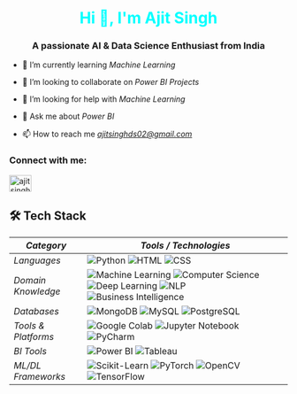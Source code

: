 <h1 align="center" style="color: cyan;">Hi 👋, I'm Ajit Singh</h1>
<h3 align="center">A passionate AI & Data Science Enthusiast from India</h3>

- 🌱 I’m currently learning *Machine Learning*

- 👯 I’m looking to collaborate on *Power BI Projects*

- 🤝 I’m looking for help with *Machine Learning*

- 💬 Ask me about *Power BI*

- 📫 How to reach me *ajitsinghds02@gmail.com*

<h3 align="left">Connect with me:</h3>
<p align="left">
<a href="https://linkedin.com/in/ajitsinghds02" target="blank"><img align="center" src="https://raw.githubusercontent.com/rahuldkjain/github-profile-readme-generator/master/src/images/icons/Social/linked-in-alt.svg" alt="ajitsinghds02" height="30" width="40" /></a>
</p>


## 🛠 Tech Stack

| *Category*        | *Tools / Technologies*                                                                                                   |
|---------------------|---------------------------------------------------------------------------------------------------------------------------|
| *Languages*       | ![Python](https://img.shields.io/badge/Python-3776AB?style=for-the-badge&logo=python&logoColor=white)                     ![HTML](https://img.shields.io/badge/HTML5-E34F26?style=for-the-badge&logo=html5&logoColor=white)                     ![CSS](https://img.shields.io/badge/CSS3-1572B6?style=for-the-badge&logo=css3&logoColor=white)                     |
| *Domain Knowledge*| ![Machine Learning](https://img.shields.io/badge/Machine%20Learning-239120?style=for-the-badge&logo=ai&logoColor=white)  ![Computer Science](https://img.shields.io/badge/Computer%20Science-3776AB?style=for-the-badge&logo=code&logoColor=white) ![Deep Learning](https://img.shields.io/badge/Deep%20Learning-EE4C2C?style=for-the-badge&logo=deep-learning&logoColor=white) ![NLP](https://img.shields.io/badge/NLP-FF6F00?style=for-the-badge&logo=ai&logoColor=white) ![Business Intelligence](https://img.shields.io/badge/Business%20Intelligence-336791?style=for-the-badge&logo=bi&logoColor=white) |
| *Databases*       | ![MongoDB](https://img.shields.io/badge/MongoDB-4EA94B?style=for-the-badge&logo=mongodb&logoColor=white)                   ![MySQL](https://img.shields.io/badge/MySQL-4479A1?style=for-the-badge&logo=mysql&logoColor=white)                   ![PostgreSQL](https://img.shields.io/badge/PostgreSQL-336791?style=for-the-badge&logo=postgresql&logoColor=white)  |
| *Tools & Platforms*| ![Google Colab](https://img.shields.io/badge/Google%20Colab-F9AB00?style=for-the-badge&logo=google-colab&logoColor=white) ![Jupyter Notebook](https://img.shields.io/badge/Jupyter-F37626?style=for-the-badge&logo=jupyter&logoColor=white) ![PyCharm](https://img.shields.io/badge/PyCharm-000000?style=for-the-badge&logo=pycharm&logoColor=white)          |
| *BI Tools*        | ![Power BI](https://img.shields.io/badge/Power%20BI-F2C811?style=for-the-badge&logo=power-bi&logoColor=black)              ![Tableau](https://img.shields.io/badge/Tableau-E97627?style=for-the-badge&logo=tableau&logoColor=white)             |
| *ML/DL Frameworks*| ![Scikit-Learn](https://img.shields.io/badge/Scikit--Learn-F7931E?style=for-the-badge&logo=scikit-learn&logoColor=white)  ![PyTorch](https://img.shields.io/badge/PyTorch-EE4C2C?style=for-the-badge&logo=pytorch&logoColor=white)           ![OpenCV](https://img.shields.io/badge/OpenCV-5C3EE8?style=for-the-badge&logo=opencv&logoColor=white)             ![TensorFlow](https://img.shields.io/badge/TensorFlow-FF6F00?style=for-the-badge&logo=tensorflow&logoColor=white) |
